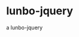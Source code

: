 # lunbo-jquery
a lunbo-jquery

<!DOCTYPE html>
<html>
	<head>
		<meta charset="UTF-8">
		<title></title>
		<script src="jquery.js" type="text/javascript" charset="utf-8"></script>
		<style type="text/css">
			.main {
				width: 590px;
				height: 340px;
				overflow: hidden;
				position: relative;
			}
			
			.box {
				width: 5310px;
				height: 340px;
				font-size: 0px;
				position: absolute;
			}
			
		.main>span	{
			
			display:none;
			}
		
		.main:hover span {
				float: left;
				display: block;
				position: absolute;
				width: 30px;
				height: 60px;
				background-color: rgba(0,0,0,.3);
				top:50%;
				margin-top: -30px;
				line-height: 60px;
				text-align: center;
				font-size:20px ;
				z-index: 22;
			
				
			}
			
			.pre {
				left:0;
			}
			.next {
				 right:0
			}
			#control {
				position: absolute;
				z-index: 2;
				bottom: 30px;
				width: 240px;
				height: 24px;
				left: 50%;
				margin-left: -100px;
				text-align: center;
				line-height: 30px;
				border-radius: 15px;
				background-color: rgba(0, 0, 0, 0.3);
			}
			
			a {
				display: inline-block;
				width: 16px;
				height: 16px;
				border-radius: 50%;
				background-color: #fff;
			}
			.colors{
				background-color:darkred ;
				}
			
		</style>
		
		
		
	</head>

	<body>
		<div class="main">
			
			<div class="box">
			
				<img src="images/1.jpg" alt="" />
				<img src="images/2.jpg" alt="" />
				<img src="images/3.jpg" alt="" />
				<img src="images/4.jpg" alt="" />
				<img src="images/5.jpg" alt="" />
				<img src="images/6.jpg" alt="" />
				<img src="images/7.jpg" alt="" />
				<img src="images/8.jpg" alt="" />
				<img src="images/1.jpg" alt="" />
			</div>
			<span class="pre">&lt;</span>
			<span class="next">&gt;</span>
			<div id='control'>
				<a href="javascript:void(0);" class="colors"></a>
				<a href="javascript:void(0);"></a>
				<a href="javascript:void(0);"></a>
				<a href="javascript:void(0);"></a>
				<a href="javascript:void(0);"></a>
				<a href="javascript:void(0);"></a>
				<a href="javascript:void(0);"></a>
				<a href="javascript:void(0);"></a>
			</div>
		</div>
		
		
		<script type="text/javascript">
			var i=0;
			var time;
			$("doument").ready(function(){
				time=setInterval(move,2000)
				
			});
			
			function move(){
					i++;
					if(i>8){
						i=1;					
					}
					if(i<0){
						i=7;
					$(".box").css('left','-4720px');	
					}
					
					$(".box").stop().animate({
					 left:-590*i
					 },500, function(){
					 	if(i==8){
					 		$(".box").css('left','0');
					 		
					 	}
					 	
					 });
					 
				}
			
				$('.main').hover(function(){
				
						clearInterval(time)
				},function(){
					 time=setInterval(move,2000)
			    });
				
			   $(".pre").click(function(){
			   	i-=2;
			   	move(); 	
			   });
			   var lock=true;
			    $(".next").click(function(){
			    	if(lock){
			    	move();
			    	lock=false;
			    	
			    	setTimeout(function(){
			    		lock=true;
			    	},500)
			    	
			    	}
			       
			    });
					
			
				 $('a').click(function(){
//				 	$('a').eq($(this).index()).addClass('colors');
//				 	alert($(this).index())
					 	$(this).addClass('colors').siblings().removeClass('colors')
//					 	$(this).css('backgroundColor','red');
				 var index=$(this).index();
				  if(index>8){
						index=1;					
					}
					if(index<0){
						index=7;
					$(".box").css('left','-4720px');	
					}
					 $(".box").stop().animate({
					 left:-590*index
					 },500, function(){
					 	if(i==8){
					 		$(".box").css('left','0');
					 		
					 	}
					 });
					}); 
			
			
		</script>
		
	</body>

</html>
	</body>
</html>
